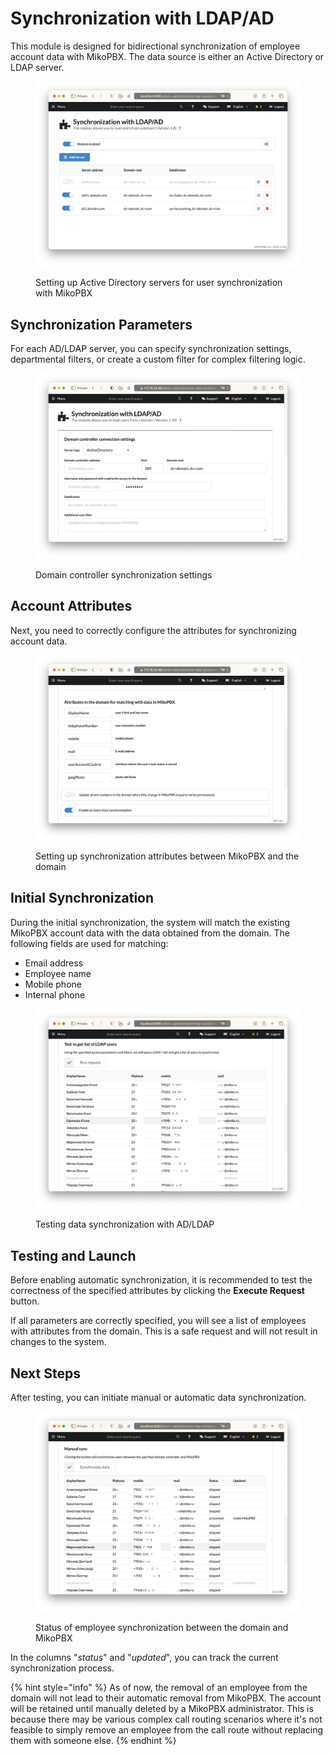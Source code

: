 # Synchronization with LDAP/AD

This module is designed for bidirectional synchronization of employee account data with MikoPBX. The data source is either an Active Directory or LDAP server.

<figure><img src="../../.gitbook/assets/ModuleLdapSync - index.png" alt=""><figcaption><p>Setting up Active Directory servers for user synchronization with MikoPBX</p></figcaption></figure>

## Synchronization Parameters

For each AD/LDAP server, you can specify synchronization settings, departmental filters, or create a custom filter for complex filtering logic.

<figure><img src="../../.gitbook/assets/ModuleLdapSync - modify 1.png" alt=""><figcaption><p>Domain controller synchronization settings</p></figcaption></figure>

## Account Attributes

Next, you need to correctly configure the attributes for synchronizing account data.

<figure><img src="../../.gitbook/assets/ModuleLdapSync - modify 2.png" alt=""><figcaption><p>Setting up synchronization attributes between MikoPBX and the domain</p></figcaption></figure>

## Initial Synchronization

During the initial synchronization, the system will match the existing MikoPBX account data with the data obtained from the domain. The following fields are used for matching:

* Email address
* Employee name
* Mobile phone
* Internal phone

<figure><img src="../../.gitbook/assets/ModuleLdapSync - modify 4.png" alt=""><figcaption><p>Testing data synchronization with AD/LDAP</p></figcaption></figure>

## Testing and Launch

Before enabling automatic synchronization, it is recommended to test the correctness of the specified attributes by clicking the **Execute Request** button.

If all parameters are correctly specified, you will see a list of employees with attributes from the domain. This is a safe request and will not result in changes to the system.

## Next Steps

After testing, you can initiate manual or automatic data synchronization.

<figure><img src="../../.gitbook/assets/ModuleLdapSync - modify 5.png" alt=""><figcaption><p>Status of employee synchronization between the domain and MikoPBX</p></figcaption></figure>

In the columns "_status_" and "_updated_", you can track the current synchronization process.


{% hint style="info" %}
As of now, the removal of an employee from the domain will not lead to their automatic removal from MikoPBX. The account will be retained until manually deleted by a MikoPBX administrator. This is because there may be various complex call routing scenarios where it's not feasible to simply remove an employee from the call route without replacing them with someone else.
{% endhint %}
